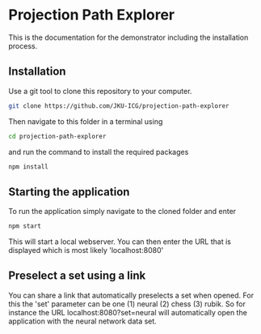 # Projection Path Explorer

This is the documentation for the demonstrator including the installation process.

## Installation

Use a git tool to clone this repository to your computer.

```bash
git clone https://github.com/JKU-ICG/projection-path-explorer
```

Then navigate to this folder in a terminal using

```bash
cd projection-path-explorer
```

and run the command to install the required packages

```bash
npm install
```

## Starting the application

To run the application simply navigate to the cloned folder and enter

```bash
npm start
```

This will start a local webserver. You can then enter the URL that is displayed which
is most likely 'localhost:8080'

## Preselect a set using a link

You can share a link that automatically preselects a set when opened. For this the 'set' parameter can be one (1) neural (2) chess (3) rubik. So for instance the URL localhost:8080?set=neural will automatically open the application with the neural network data set.
